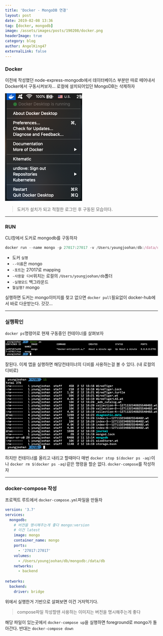 ```yaml
---
title: 'Docker - MongoDB 연결'
layout: post
date: 2019-02-08 13:36
tag: [docker, mongodb]
image: /assets/images/posts/190208/docker.png
headerImage: true
category: blog
author: AngelKing47
externalLink: false
---
```


### Docker

이전에 작성했던 node-express-mongodb에서 데이터베이스 부분만 따로 떼어내서 Docker에서 구동시켜보자... 로컬에 설치되어있던 MongoDB는 삭제하자

![설치](../assets/images/posts/190208/header.png)

> 도커가 설치가 되고 적절한 로그인 후 구동된 모습이다.

---

### RUN

CLI창에서 도커로 mongodb를 구동하자

```javascript
docker run --name mongo -p 27017:27017 -v /Users/youngjoohan/db:/data/db -d mongo
```

- 도커 `실행`
- `--이름`은 mongo
- `-포트`는 27017로 mapping
- `-사용할 디비`위치는 로컬의 `/Users/youngjoohan/db`폴더
- `-실행모드` 백그라운드
- `뭘실행?` mongo

실행하면 도커는 mongo이미지를 찾고 없으면 `docker pull`필요없이 docker-hub에서 바로 다운받는다. 갓갓...

---

### 실행확인

`docker ps`명령어로 현재 구동중인 컨테이너를 살펴보자

![실행확인](../assets/images/posts/190208/result.png)

잘된다. 이제 앱을 실행하면 해당컨테이너의 디비를 사용하는걸 볼 수 있다. (내 로컬의 디비로)

![실행확인1](../assets/images/posts/190208/result1.png)

하지만 컨테이너를 올리고 내리고 할때마다 매번 `docker stop $(docker ps -aq)`이나 `docker rm $(docker ps -aq)`같은 명령을 할순 없다. `docker-compose`를 작성하자

---

### docker-compose 작성

프로젝트 루트에서 `docker-compose.yml`파일을 만들자

```yml
version: '3.7'
services:
  mongodb:
    # 버전을 명시해주는게 좋다 mongo:version
    # 이건 latest
    image: mongo
    container_name: mongo
    ports:
      - '27017:27017'
    volumes:
      - /Users/youngjoohan/db/mongodb:/data/db
    networks:
      - backend

networks:
  backend:
    driver: bridge
```

위에서 실행한거 기반으로 살펴보면 이건 거저먹기다.

> compose파일 작성할땐 사용하는 이미지는 버전을 명시해주는게 좋다

해당 파일이 있는곳에서 `docker-compose up`을 실행하면 foreground로 mongo가 돌아간다. 반대는 `docker-compose down`
